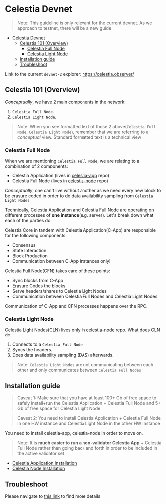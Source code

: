# Celestia Devnet
> Note: This guideline is only relevant for the current devnet. As we approach to testnet, there will be a new guide

- [Celestia Devnet](#celestia-devnet)
  - [Celestia 101 (Overview)](#celestia-101-overview)
    - [Celestia Full Node](#celestia-full-node)
    - [Celestia Light Node](#celestia-light-node)
  - [Installation guide](#installation-guide)
  - [Troubleshoot](#troubleshoot)

Link to the current `devnet-2` explorer: https://celestia.observer/

## Celestia 101 (Overview)
<i>Conceptually</i>, we have 2 main components in the network: 
1. `Celestia Full Node`.
2. `Celestia Light Node`.

> Note: When you see formatted text of those 2 above(`Celestia Full Node`, `Celestia Light Node`), remember that we are referring to a <i>conceptual</i> view. Standard formatted text is a technical view 

### Celestia Full Node
When we are mentioning `Celestia Full Node`, we are relating to a combination of 2 components: 

- Celestia Application (lives in [celestia-app](https://github.com/celestiaorg/celestia-app) repo)
- Celestia Full Node (lives in [celestia-node](https://github.com/celestiaorg/celestia-node) repo)

<i>Conceptually</i>, one can't live without another as we need every new block to be erasure coded in order to do data availability sampling from `Celestia Light Nodes`

Technically, Celestia Application and Celestia Full Node are operating on different processes of <b>one instance</b>(e.g. server). Let's break down what each of the parties do. 

Celestia Core in tandem with Celestia Application(C-App) are responsible for the following components:
- Consensus
- State Interaction
- Block Production
- Communication between C-App instances only!

Celestia Full Node(CFN) takes care of these points: 
- Sync blocks from C-App
- Erasure Codes the blocks
- Serve headers/shares to Celestia Light Nodes
- Communication between Celestia Full Nodes and Celestia Light Nodes

Communication of C-App and CFN processes happens over the RPC.

### Celestia Light Node
Celestia Light Nodes(CLN) lives only in [celestia-node](https://github.com/celestiaorg/celestia-node) repo. What does CLN do: 
1. Connects to a `Celestia Full Node`.
2. Syncs the headers.
3. Does data availability sampling (DAS) afterwards.

> Note: `Celestia Light Nodes` are not communicating between each other and only communicates between `Celestia Full Nodes`



## Installation guide
> Caveat 1: Make sure that you have at least 100+ Gb of free space to safely install+run the Celestia Application + Celestia Full Node and 5+ Gb of free space for Celestia Light Node

> Caveat 2: You need to install Celestia Application + Celestia Full Node in one HW instance and Celestia Light Node in the other HW instance

You need to install celestia-app, celestia-node in order to move on.
> Note: It is <b>much easier to run a non-validator Celestia App</b> + Celestia Full Node rather than going back and forth in order to be included in the active validator set

- [Celestia Application Installation](./celestia-application.md)
- [Celestia Node Installation](./celestia-node.md)

## Troubleshoot
Please navigate to [this link](./troubleshoot.md) to find more details


